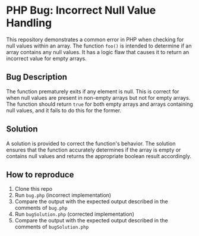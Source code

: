 # PHP Bug: Incorrect Null Value Handling

This repository demonstrates a common error in PHP when checking for null values within an array.  The function `foo()` is intended to determine if an array contains any null values. It has a logic flaw that causes it to return an incorrect value for empty arrays.

## Bug Description

The function prematurely exits if any element is null.  This is correct for when null values are present in non-empty arrays but not for empty arrays. The function should return `true` for both empty arrays and arrays containing null values, and it fails to do this for the former.

## Solution

A solution is provided to correct the function's behavior.  The solution ensures that the function accurately determines if the array is empty or contains null values and returns the appropriate boolean result accordingly.

## How to reproduce

1. Clone this repo
2. Run `bug.php` (incorrect implementation)
3. Compare the output with the expected output described in the comments of `bug.php`
4. Run `bugSolution.php` (corrected implementation)
5. Compare the output with the expected output described in the comments of `bugSolution.php`